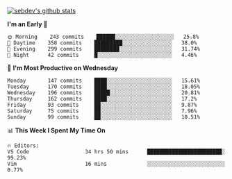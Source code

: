 [![sebdev's github stats](https://github-readme-stats.vercel.app/api?username=sebdeveloper6952&theme=vue-dark)](https://github.com/anuraghazra/github-readme-stats)
<!--START_SECTION:waka-->
**I'm an Early 🐤** 

```text
🌞 Morning    243 commits    ██████░░░░░░░░░░░░░░░░░░░   25.8% 
🌆 Daytime    358 commits    █████████░░░░░░░░░░░░░░░░   38.0% 
🌃 Evening    299 commits    ████████░░░░░░░░░░░░░░░░░   31.74% 
🌙 Night      42 commits     █░░░░░░░░░░░░░░░░░░░░░░░░   4.46%

```
📅 **I'm Most Productive on Wednesday** 

```text
Monday       147 commits    ████░░░░░░░░░░░░░░░░░░░░░   15.61% 
Tuesday      170 commits    ████░░░░░░░░░░░░░░░░░░░░░   18.05% 
Wednesday    196 commits    █████░░░░░░░░░░░░░░░░░░░░   20.81% 
Thursday     162 commits    ████░░░░░░░░░░░░░░░░░░░░░   17.2% 
Friday       93 commits     ██░░░░░░░░░░░░░░░░░░░░░░░   9.87% 
Saturday     75 commits     ██░░░░░░░░░░░░░░░░░░░░░░░   7.96% 
Sunday       99 commits     ██░░░░░░░░░░░░░░░░░░░░░░░   10.51%

```


📊 **This Week I Spent My Time On** 

```text
🔥 Editors: 
VS Code                  34 hrs 50 mins      ████████████████████████░   99.23% 
Vim                      16 mins             ░░░░░░░░░░░░░░░░░░░░░░░░░   0.77%

```


<!--END_SECTION:waka-->
